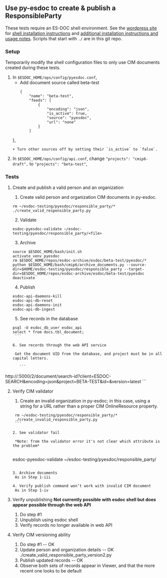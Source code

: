 ## Use py-esdoc to create & publish a ResponsibleParty
These tests require an ES-DOC shell environment. See the [wordpress site](http://wordpress.es-doc.org) for [shell installation instructions](http://wordpress.es-doc.org/how-to-install-shell/) and [additional installation instructions and usage notes](http://wordpress.es-doc.org/stack-installation-faq/). Scripts that start with `./` are in this git repo.

### Setup
Temporarily modify the shell configuration files to only use CIM documents created during these tests.

1. In `$ESDOC_HOME/ops/config/pyesdoc.conf`,
    + Add document source called beta-test
      ```
      {
          "name": "beta-test",
          "feeds": [
              {
                  "encoding": "json",
                  "is_active": true,
                  "source": "pyesdoc",
                  "url": "none"
              }
          ]
     },
     ```
    + Turn other sources off by setting their `is_active` to `false`.
2. In `$ESDOC_HOME/ops/config/api.conf`, change `"projects": "cmip6-draft",` to `"projects": "beta-test"`,

### Tests
1. Create and publish a valid person and an organization
    1. Create valid person and organization CIM documents in py-esdoc.
    
      ```
      rm ~/esdoc-testing/pyesdoc/responsible_party/*
      ./create_valid_responsible_party.py
      ```
    
    2. Validate
    
      ```
      esdoc-pyesdoc-validate ~/esdoc-testing/pyesdoc/responsible_party/<file>
      ```
    
    3. Archive
    
      ```
    source $ESDOC_HOME/bash/init.sh
    activate_venv pyesdoc
    rm $ESDOC_HOME/repos/esdoc-archive/esdoc/beta-test/pyesdoc/*
    python $ESDOC_HOME/bash/cmip6/archive_documents.py --source-dir=$HOME/esdoc-testing/pyesdoc/responsible_party --target-dir=$ESDOC_HOME/repos/esdoc-archive/esdoc/beta-test/pyesdoc
    deactivate
      ```
      
    4. Publish
    
      ```
    esdoc-api-daemons-kill
    esdoc-api-db-reset
    esdoc-api-daemons-init
    esdoc-api-db-ingest
      ```
      
    5. See records in the database
    
      ```
    psql -U esdoc_db_user esdoc_api
    select * from docs.tbl_document;
       ```
       
    6. See records through the web API service
    
       Get the document UID from the database, and project must be in all capital letters.
       
         ```
http://<server>:5000/2/document/search-id?client=ESDOC-SEARCH&encoding=json&project=BETA-TEST&id=<ID>&version=latest
         ```
         
2. Verify CIM validator
    1. Create an invalid organization in py-esdoc; in this case, using a string for a URL rather than a proper CIM OnlineResource property.
    
      ```
       rm ~/esdoc-testing/pyesdoc/responsible_party/*
       ./create_invalid_responsible_party.py
       ```
       
    2. See validator fail
    
       *Note: from the validator error it's not clear which attribute is the problem*

    
      ```
      esdoc-pyesdoc-validate ~/esdoc-testing/pyesdoc/responsible_party/<file>

      ```
      
    3. Archive documents
       As in Step 1-iii
     
    4. Verify publish command won’t work with invalid CIM document
       As in Step 1-iv
3. Verify unpublishing
**Not currently possible with esdoc shell but does appear possible through the web API**
    1. Do step #1
    2. Unpublish using esdoc shell
    3. Verify records no longer available in web API
   
4. Verify CIM versioning ability
    1. Do step #1 -- OK
    2. Update person and organization details -- OK
       ./create_valid_responsible_party_version2.py
    3. Publish updated records -- OK
    4. Observe both sets of records appear in Viewer, and that the more recent one looks to be default
